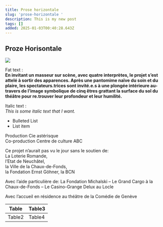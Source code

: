 ```yaml
---
title: Prose horizontale
slug: 'prose-horizontale '
description: This is my new post
tags: []
added: 2025-01-03T00:40:28.643Z
---
```


## Proze Horisontale

![](</assets/foudre_Foudre image 5.jpg>)

Fat text : \
**En invitant un masseur sur scène, avec quatre interprètes, le projet s’est attelé à sortir des apparences. Après une pantomime naïve du soin et du plaire, les spectateurs.trices sont invité.e.s à une plongée intérieure au-travers de l’image symbolique de cinq êtres grattant la surface du sol du théâtre pour re.trouver leur profondeur et leur humilité.**

Italic text :\
*This is some italic text that I want.*

* Bulleted List
* List item

Production Cie astérisque\
Co-production Centre de culture ABC

Ce projet n’aurait pas vu le jour sans le soutien de:\
La Loterie Romande, \
l’Etat de Neuchâtel, \
la Ville de la Chaux-de-Fonds, \
la Fondation Ernst Göhner, la BCN

Avec l’aide particulière de:
La Fondation Michalski – Le Grand Cargo à la Chaux-de-Fonds – Le Casino-Grange Delux au Locle

Avec l’accueil en résidence au théâtre de la Comédie de Genève

| Table  | Table3 |
| ------ | ------ |
| Table2 | Table4 |
